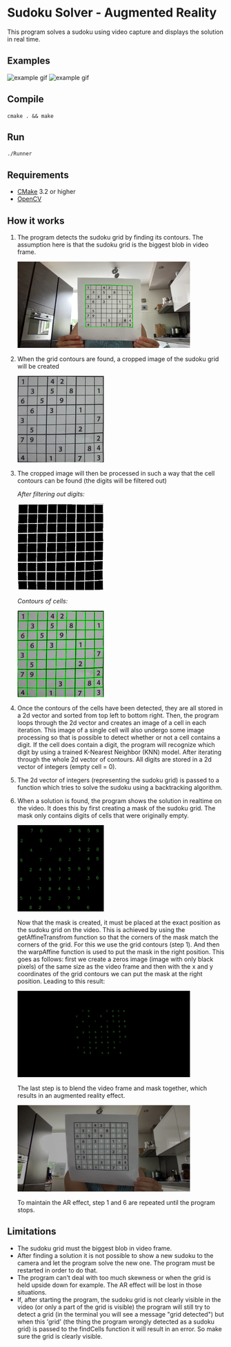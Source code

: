 # Sudoku Solver - Augmented Reality

This program solves a sudoku using video capture and displays the solution in real time.

## Examples
<img src="https://github.com/EtoileScintillante/sudoku-ar/blob/master/docs/example.gif" width="400" height="200" alt="example gif" /> 
<img src="https://github.com/EtoileScintillante/sudoku-ar/blob/master/docs/example1.gif" width="400" height="200" alt="example gif" />

## Compile 
   ```
cmake . && make
```
## Run
   ```
./Runner
```
## Requirements
* [CMake](https://cmake.org/download/) 3.2 or higher 
* [OpenCV](https://github.com/opencv/opencv)

## How it works
1. The program detects the sudoku grid by finding its contours. 
   The assumption here is that the sudoku grid is the biggest blob in video frame.
   
   <img src="https://github.com/EtoileScintillante/sudoku-ar/blob/master/docs/gridContour.png" width="400" height="200" alt="grid contours" />
2. When the grid contours are found, a cropped image of the sudoku grid will be created

   <img src="https://github.com/EtoileScintillante/sudoku-ar/blob/master/docs/cropped.png" width="200" height="200" alt="cropped grid" />

3. The cropped image will then be processed in such a way that the cell contours can be found (the digits will be filtered out)
   
   *After filtering out digits:*
   
   <img src="https://github.com/EtoileScintillante/sudoku-ar/blob/master/docs/noDigits.png" width="200" height="200" alt="no digits" />
   
   *Contours of cells:*
   
   <img src="https://github.com/EtoileScintillante/sudoku-ar/blob/master/docs/cellContours.png" width="200" height="200" alt="contours of cells" />
   
4. Once the contours of the cells have been detected, they are all stored in a 2d vector and sorted from top left to bottom right.
   Then, the program loops through the 2d vector and creates an image of a cell in each iteration. This image of a single cell will also undergo
   some image processing so that is possible to detect whether or not a cell contains a digit. If the cell does contain a digit, the program
   will recognize which digit by using a trained K-Nearest Neighbor (KNN) model. After iterating through the whole 2d vector of contours.
   All digits are stored in a 2d vector of integers (empty cell = 0). 
   
5. The 2d vector of integers (representing the sudoku grid) is passed to a function which tries to solve the sudoku using a backtracking algorithm. 

6. When a solution is found, the program shows the solution in realtime on the video. It does this by first creating a mask of the sudoku grid.
   The mask only contains digits of cells that were originally empty. 
   
    <img src="https://github.com/EtoileScintillante/sudoku-ar/blob/master/docs/mask.png" width="200" height="200" alt="mask" />
    
    Now that the mask is created, it must be placed at the exact position as the sudoku grid on the video. This is achieved by using 
    the getAffineTransfrom function so that the corners of the mask match the corners of the grid. For this we use the grid contours (step 1). And then the warpAffine function is used
    to put the mask in the right position. This goes as follows: first we create a zeros image (image with only black pixels) of the same size as the video frame and then with the x and y coordinates of the grid contours we can put the mask at the right position. Leading to this result: 
    
    <img src="https://github.com/EtoileScintillante/sudoku-ar/blob/master/docs/maskWarped.png" width="400" height="200" alt="warped mask" />
    
    The last step is to blend the video frame and mask together, which results in an augmented reality effect.
    
    <img src="https://github.com/EtoileScintillante/sudoku-ar/blob/master/docs/result.png" width="400" height="200" alt="result" />
    
    To maintain the AR effect, step 1 and 6 are repeated until the program stops. 
    
## Limitations
  * The sudoku grid must the biggest blob in video frame.
  * After finding a solution it is not possible to show a new sudoku to the camera and let the program solve the new one.
    The program must be restarted in order to do that.
  * The program can't deal with too much skewness or when the grid is held upside down for example. The AR effect will be lost in those situations. 
  * If, after starting the program, the sudoku grid is not clearly visible in the video (or only a part of the grid is visible)
    the program will still try to detect a grid (in the terminal you will see a message "grid detected") but when this 'grid' 
    (the thing the program wrongly detected as a sudoku grid) is passed to the findCells function it will result in an error.
    So make sure the grid is clearly visible.
